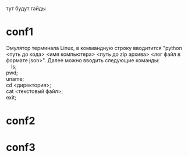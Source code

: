 тут будут гайды
# conf1
Эмулятор терминала Linux, в коммандную строку вводитится "python <путь до кода> <имя компьютера> <путь до zip архива> <лог файл в формате json>".
Далее можно вводить следующие команды:<br/>
&emsp;ls;<br/>
  pwd;<br/>
  uname;<br/>
  cd <директория>;<br/>
  cat <текстовый файл>;<br/>
  exit;<br/>
# conf2
# conf3
